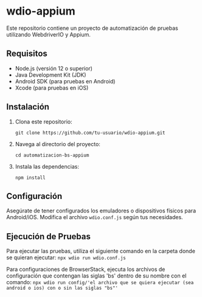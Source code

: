 # wdio-appium

Este repositorio contiene un proyecto de automatización de pruebas utilizando WebdriverIO y Appium.

## Requisitos

- Node.js (versión 12 o superior)
- Java Development Kit (JDK)
- Android SDK (para pruebas en Android)
- Xcode (para pruebas en iOS)

## Instalación

1. Clona este repositorio:
    ```
    git clone https://github.com/tu-usuario/wdio-appium.git
    ```
2. Navega al directorio del proyecto:
    ```
    cd automatizacion-bs-appium
    ```
3. Instala las dependencias:
    ```
    npm install
    ```

## Configuración

Asegúrate de tener configurados los emuladores o dispositivos físicos para Android/iOS. Modifica el archivo `wdio.conf.js` según tus necesidades.

## Ejecución de Pruebas

Para ejecutar las pruebas, utiliza el siguiente comando en la carpeta donde se quieran ejecutar:
    ```
    npx wdio run wdio.conf.js
    ```

Para configuraciones de BrowserStack, ejecuta los archivos de configuración que contengan las siglas 'bs' dentro de su nombre con el comando:
    ```
    npx wdio run config/'el archivo que se quiera ejecutar (sea android o ios) con o sin las siglas "bs"'
    ```
